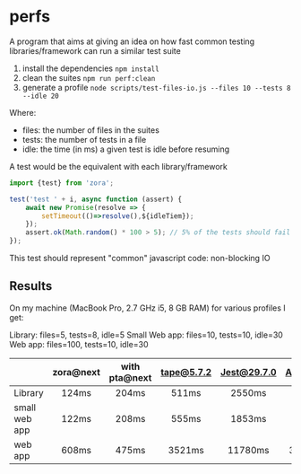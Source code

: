 # perfs

A program that aims at giving an idea on how fast common testing libraries/framework can run a similar test suite 

1. install the dependencies ``npm install``
2. clean the suites ``npm run perf:clean``
3. generate a profile ``node scripts/test-files-io.js --files 10 --tests 8 --idle 20``

Where:
* files: the number of files in the suites
* tests: the number of tests in a file
* idle: the time (in ms) a given test is idle before resuming

A test would be the equivalent with each library/framework

```javascript
import {test} from 'zora';

test('test ' + i, async function (assert) {
    await new Promise(resolve => {
        setTimeout(()=>resolve(),${idleTiem});
    });
    assert.ok(Math.random() * 100 > 5); // 5% of the tests should fail
});
```

This test should represent "common" javascript code: non-blocking IO

## Results

On my machine (MacBook Pro, 2.7 GHz i5, 8 GB RAM) for various profiles I get:

Library: files=5, tests=8, idle=5
Small Web app: files=10, tests=10, idle=30
Web app: files=100, tests=10, idle=30

|        | zora@next | with pta@next | tape@5.7.2 | Jest@29.7.0 | AvA@6.0.1 | Mocha@10.2.0 | uvu@0.5.6 
|--------|:---------:|:-------------:|:----------:|:-----------:|:---------:|:------------:|:---------:|
|Library |   124ms   |     204ms     |   511ms    |   2550ms    |  1705ms   |    582ms     |   369ms   |
|small web app |   122ms   |     208ms     |   555ms    |   1853ms    |  2616ms   |    767ms     |   294ms   |
|web app     |   608ms   |     475ms     |   3521ms   |   11780ms   |  35320ms  |    2050ms    |  1790ms   |
